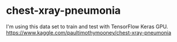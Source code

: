 # chest-xray-pneumonia
I'm using this data set to train and test with TensorFlow Keras GPU. https://www.kaggle.com/paultimothymooney/chest-xray-pneumonia
